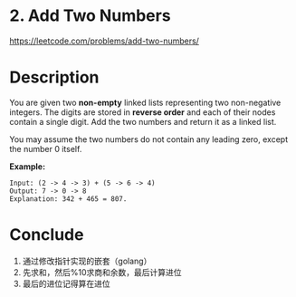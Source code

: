 # 2. Add Two Numbers

https://leetcode.com/problems/add-two-numbers/

# Description

You are given two **non-empty** linked lists representing two non-negative integers. The digits are stored in **reverse order** and each of their nodes contain a single digit. Add the two numbers and return it as a linked list.

You may assume the two numbers do not contain any leading zero, except the number 0 itself.

**Example:**

```
Input: (2 -> 4 -> 3) + (5 -> 6 -> 4)
Output: 7 -> 0 -> 8
Explanation: 342 + 465 = 807.
```

# Conclude

1. 通过修改指针实现的嵌套（golang）
2. 先求和，然后%10求商和余数，最后计算进位
3. 最后的进位记得算在进位